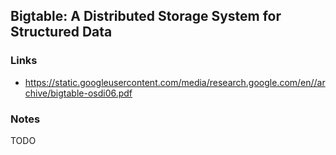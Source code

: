 ## Bigtable: A Distributed Storage System for Structured Data

### Links

* https://static.googleusercontent.com/media/research.google.com/en//archive/bigtable-osdi06.pdf

### Notes

TODO
